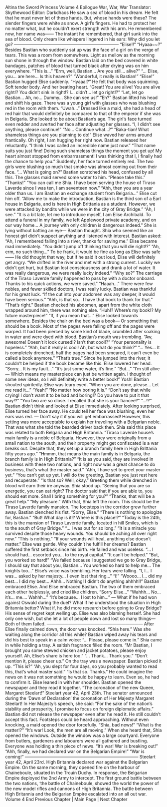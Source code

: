 Altina the Sword Princess Volume 4 Epilogue
War, War, War
Translator: Skythewood
Editor: Darkdhaos 
He saw a sea of blood in his dream.
He felt that he must never let of these hands.
But, whose hands were these?
The slender fingers were white as snow.
A girl’s fingers.
He had to protect her no matter what, but he couldn’t exert strength with his arm.
He remembered now, her name was——
The instant he remembered, that girl sunk into the sea of blood.
Only dream like whispers lingered in his ears:
Why did you let go?
————————————————————————
“Elise!!”
“Hyaaa~~?”
Besides Bastian who suddenly sat up was the face of a girl on the verge of tears.
This was a room from somewhere.
Light as mellow as the morning sun shone in through the window.
Bastian laid on the bed covered in white bandages, patches of blood that turned black after drying was on him everywhere.
“This is…”
“Erm, well, Bastian… Are you still… alive?”
“... Elise, you… are here… Is this heaven?”
“Wonderful, it really is Bastian!”
“Elise!”
Bastian hugged Elise suddenly.
“Hyaaa!?”
He felt that body was squirming.
Soft tender body.
And her beating heart.
“Great! You are alive! You are alive right!? You didn’t sink in right!? I… didn’t… let go right!?”
“Let, let go Bastian… Ah, no… Dummy… She can see us!”
“Eh?”
Bastian lifted his head and shift his gaze.
There was a young girl with glasses who was blushing red in the room with them.
“Uwah…”
Dressed like a maid, she had a head of red hair that would definitely be compared to that of the emperor if she was in Belgaria.
She looked to be about Bastian’s age.
The girl’s face turned even redder and averted her face after adjusting her glasses.
“I, I didn’t see anything, please continue!”
“No… Continue what…?”
“Baka-tian! What shameless things are you planning to do!”
Elise waved her arms around frantically.
Oh right, I am hugging her right now.
Bastian released her reluctantly.
“I think I was called an incredible name just now.”
“That name suits you just fine! Doing such shameless things the moment you get up! My heart almost stopped from embarrassment! I was thinking that I, I finally had the chance to help you.”
Suddenly, her face turned entirely red.
The two girls were blushing so much that smoke was almost coming out from their face.
“... What is going on?”
Bastian scratched his head, confused by all this.
The glasses maid served some water to him.
“Please take this.”
“Thanks!”
“You can call me Shia. I have been serving the house of Tiraso Laverde since I was ten, I am seventeen now.”
“Ahh, then you are a year older than us. I am Bastian an exchange student from Belgaria…”
Elise cut him off.
“Allow me to make the introduction, Bastian is the third son of a Earl house in Belgaria, and is here in High Brittania as a student. However, we were attacked by bandits while we were in the city of Gray Bridge.”
“Ah, I see.”
“It is a bit late, let me to introduce myself, I am Elise Archibald. To attend a funeral in my family, we left Applewood private academy, and on our way home… A journey with only children is dangerous indeed.”
She is lying without batting an eye— Bastian thought.
Shia who seemed like an honest girl didn’t suspect anything and listened with interest.
Bastian asked:
“Ah, I remembered falling into a river, thanks for saving me.”
Elise became mad immediately.
“You didn’t jump off thinking that you will die right!?”
“Ah, erm, no such thing…”
To be frank, it would be fine as long as Elise was safe—— He did thought that way, but if he said it out loud, Elise will definitely get angry.
“We drifted in the river and met with a strong current. Luckily we didn’t get hurt, but Bastian lost consciousness and drank a lot of water. It was really dangerous, we were really lucky indeed.”
“Why so?”
The carriage of the Tiraso Laverde family happened to pass by with a doctor onboard. Thanks to his quick actions, we were saved.”
“Haaah…”
There were few nobles, and fewer skilled doctors, I was really lucky. Bastian was thankful for his great luck.
“If the cut into your abdomen was any deeper, it would have been serious.”
“Ahh, is that so… I have that book to thank for that.”
“That’s right.”
Bastian checked his abdomen, apart from the white cloth wrapped around him, there was nothing else.
“Huh!? Where’s my book!? My future masterpiece!”
“If, if you mean that…”
Elise looked towards somewhere.
Besides the chair on the bed was a book— Or something that should be a book.
Most of the pages were falling off and the pages were warped. It had been pierced by some kind of blade, crumbled after soaking in water and were dyed with blood.
Bastian’s mouth was trembling.
“Aw, awesome! Doesn’t it look cursed!? Isn’t that cool!?”
“Your personality is hopeless.”
“Ahh, but it really is cool! Ah, but what do you think?”
“... Yes… It is completely drenched, half the pages had been smeared, it can’t even be called a book anymore.”
“That’s true.”
Since he jumped into the river, it couldn’t be helped if the book became like this.
Elise lowered her head.
“Sorry… It is my fault…”
“It’s just some water, it’s fine.”
“But…”
“I’m still alive— Which means my masterpiece can just be written again. I thought of some new ideas, so I will definitely write a better book!”
Yosh! Bastian shouted spiritedly.
Elise was teary eyed.
“When you are done, please… Let me read it…”
“Yeah!”
“No matter how boring it is.”
“Don’t say that while crying! I don’t want it to be bad and boring!? Do you have to put it that way!?”
“You two are so close. I recalled that she is your fiancee?”
“...!?”
Bastian didn’t think and looked at Elise immediately.
After looking surprised, Elise turned her face away.
He could tell her face was blushing, even her ears was red.
— Don’t say it if you will get embarrassed!
However, this setting was more acceptable to explain her traveling with a Belgarian noble.
That was what she told the bearded driver back then.
Shia said this place was related to both Belgaria and High Britannia.
“Tiraso Laverde house’s main family is a noble of Belgaria. However, they were originally from a small nation to the south, and their property might get confiscated is a war breaks out. Despite that, they set up a branch family here in High Brittania fifty years ago.”
“Hmmm, that means the main family is in Belgaria, the branch family is in High Brittania?”
“It is as you said, they are involved in business with these two nations, and right now was a great chance to do business, that’s what the master said.”
“Ahh, I have yet to greet your master yet.”
“You can’t get up yet. I will do the greeting, Bastian you just rest here and recuperate.”
“Is that so? Well, okay.”
Greeting them while drenched in blood will earn their ire anyway.
Shia stood up.
“Seeing that you are so energetic, you can eat right? The doctor said that if you are able to, you should eat more. Shall I bring something for you?”
“Thanks, that will be a great help.”
“My pleasure.”
With that, Shia left the room.
This should be the Tiraso Laverde family mansion. The footsteps in the corridor grew further away. Bastian clenched his fist.
“Sorry, Elise.”
“There is nothing to apologize for, Bastian.”
“But! What day is it!? Where is this place!?”
“Today is the 24th, this is the mansion of Tiraso Laverde family, located in hill Smiles, which is to the south of Gray Bridge.”
“... I was out for so long.”
“It is a miracle you survived despite those heavy wounds. You should be aching all over right now.”
“This is nothing.”
“If your wounds will heal, anything else doesn’t matter.”
Elise was gentle.
Why couldn’t he fulfill her dreams?
Bastian suffered the first setback since his birth. He failed and was useless.
“... I should had… escorted you… to the royal capital.”
“It can’t be helped.”
“But, you worked so hard!”
“We failed because I suggested we go to Gray Bridge, I should say that about you, Bastian… You worked so hard to help me… The knights too…”
Elise’s voice was trembling.
Her tears were falling.
“I, I… I was… asked by her majesty… I even lost that ring…”
“I!”
“Woooo… I… did my best… I did my best… Ahhh… Nothing! I didn’t do anything ahhhh!!”
Bastian embraced Elise.
And Elise embraced Bastian.
The two of them embraced each other helplessly, and cried like children.
“Sorry Elise…”
“Wahhh… No… it’s… me…. Wahhh…”
“It’s because… I lost to him…”
— What if he had won against Oswald during the duel?
What if he understood the situation in High Britannia better?
What if, he did more research before going to Gray Bridge?
His sense of regret kept welling up.
Elise was also blaming herself.
She had only one wish, but she let a lot of people down and lost so many things—
Both of them failed.
 ——————————————————————
After Elise finally calmed down, the door was knocked.
“Shia here.”
Was she waiting along the corridor all this while?
Bastian wiped away his tears and did his best to speak in a calm voice:
“... Please, please come in.”
Shia came in while holding a tray.
A saltish fragrance filled the room.
“Mr Bastian, I brought you some stewed chicken and jacket potatoes, please enjoy yourself. Ah, Elise’s share is here too.”
“... Thank… Thank you.”
“Don’t mention it, please cheer up.”
On the tray was a newspaper.
Bastian picked it up.
“This is?”
“Ah, you slept for four days, so you probably wanted to read this, that’s what master said.”
“Is that so. Thanks.”
He could imagine the news on it was not something he would be happy to learn. Even so, he had to confirm it.
Elise leaned in with her shoulder.
Bastian opened the newspaper and they read it together.
“The coronation of the new Queen, Margaret Steelart!”
Steelart year 42, April 23th.
The senator announced during the ‘Dawn of Declaration’ the coronation of Her Majesty Margaret Steelart!
In Her Majesty’s speech, she said: “For the sake of the nation’s stability and prosperity, I promise to focus on foreign diplomatic affairs.”
Bastian did not release the newspaper even after he read it.
He still couldn’t accept this fact.
Footsteps could be heard approaching.
Without even knocking, a maid opened the door forcefully.
“Shia, bad news!”
“What is the matter!?”
“It’s war! Look, the men are all moving.”
When she heard that, Shia opened the windows.
Outside the window was a large courtyard.
Everyone from butlers, gardeners and labourers were all gathered and bustling. Everyone was holding a thin piece of news.
“It’s war! War is breaking out!”
“Ahh, finally, we had declared war on the Belgarian Empire!”
“War is coming!”
——————————————————————————
Steelart year 42, April 23rd.
High Britannia declared war against the Belgarian Empire.
On the same morning, they opened fire on the harbour of Chaineboule, situated in the Trouin Duchy.
In response, the Belgarian Empire deployed the 2nd Army to intercept.
The first ground battle between the two nations, ‘the battle of Chaineboule, showed the world the power of the new model rifles and cannons of High Britannia.
The battle between High Britannia and the Belgarian Empire escalated into an all out war.
Volume 4 End
Previous Chapter | Main Page | Next Chapter
